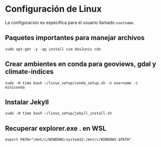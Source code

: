# Configuración de Linux

La configuración es específica para el usuario llamado `username`.


## Paquetes importantes para  manejar archivos
```shell
sudo apt-get -y -qq install vim dos2unix cdo
```

## Crear ambientes en conda para geoviews, gdal y climate-indices
```shell
sudo -H time bash ~/linux_setup/conda_setup.sh -n username -c miniconda
```

## Instalar Jekyll
```shell
sudo -H time bash ~/linux_setup/jekyll_install.sh
```

## Recuperar explorer.exe . en WSL
```shell
export PATH="/mnt/c/WINDOWS/system32:/mnt/c/WINDOWS:$PATH"
```
